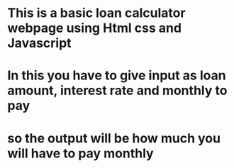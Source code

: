 # This is a basic loan calculator webpage using Html css and Javascript
# In this you have to give input as loan amount, interest rate and monthly to pay
# so the output will be how much you will have to pay monthly